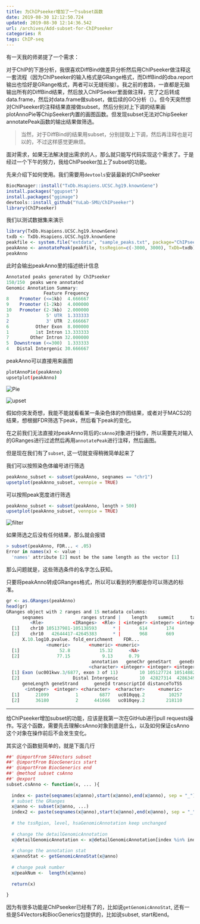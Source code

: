 ```yaml
---
title: 为ChIPseeker增加了一个subset函数
date: 2019-08-30 12:12:50.724
updated: 2019-08-30 12:14:36.542
url: /archives/Add-subset-for-ChIPseeker
categories: R
tags: ChIP-seq
---
```


有一天我的师弟提了一个需求：

对于ChIP的下游分析，我很喜欢DiffBind做差异分析然后用ChIPseeker做注释这一套流程（因为ChIPseeker的输入格式是GRange格式，而DiffBind的dba.report输出也恰好是GRange格式，两者可以无缝衔接）。我之前的套路，一直都是无脑输出所有的DiffBind结果，然后放入ChIPSeeker里面做注释，完了之后转成data.frame，然后对data.frame做subset，做后续的GO分析（）。但今天突然想对ChIPseeker的注释结果直接做subset，然后分别对上下调的结果画plotAnnoPie等ChipSeeker内置的画图函数。但发现subset无法对ChipSeeker annotatePeak函数的输出结果做筛选。

> 当然，对于DiffBind的结果用subset，分别提取上下调，然后再注释也是可以的，不过这样感觉更麻烦。

面对需求，如果无法解决提出需求的人，那么就只能写代码实现这个需求了。于是经过一个下午的努力，我给ChIPseeker加上了subset的功能。

先来介绍下如何使用。我们需要用`devtools`安装最新的ChIPseeker

```r
BiocManager::install("TxDb.Hsapiens.UCSC.hg19.knownGene")
install.packages("ggupset")
install.packages("ggimage")
devtools::install_github("YuLab-SMU/ChIPseeker")
library(ChIPseeker)
```

我们以测试数据集来演示

```r
library(TxDb.Hsapiens.UCSC.hg19.knownGene)
txdb <- TxDb.Hsapiens.UCSC.hg19.knownGene
peakfile <- system.file("extdata", "sample_peaks.txt", package="ChIPseeker")
peakAnno <- annotatePeak(peakfile, tssRegion=c(-3000, 3000), TxDb=txdb)
peakAnno
```

此时会输出peakAnno里的描述统计信息

```r
Annotated peaks generated by ChIPseeker
150/150  peaks were annotated
Genomic Annotation Summary:
              Feature Frequency
8    Promoter (<=1kb)  4.666667
9    Promoter (1-2kb)  4.000000
10   Promoter (2-3kb)  2.000000
3              5' UTR  1.333333
2              3' UTR  2.666667
6          Other Exon  8.000000
1          1st Intron 13.333333
7        Other Intron 32.000000
5  Downstream (<=300)  1.333333
4   Distal Intergenic 30.666667
```

peakAnno可以直接用来画图

```bash
plotAnnoPie(peakAnno)
upsetplot(peakAnno)
```

![Pie](https://halo-1252249331.cos.ap-shanghai.myqcloud.com/upload/2019/8/1567135740633-d32edd83e7ab47a78ce5424cdd884000.png)

![upset](https://halo-1252249331.cos.ap-shanghai.myqcloud.com/upload/2019/8/1567135775415-6ac349ff24894dcab0ee5aa4c38d5973.png)

假如你突发奇想，我能不能就看看某一条染色体的作图结果，或者对于MACS2的结果，想根据FDR筛选下peak，然后看下peak的变化。

在之前我们无法直接对peakAnno背后的`csAnno`对象进行操作，所以需要先对输入的GRanges进行过滤然后再用`annotatePeak`进行注释，然后画图。

但是现在我们有了`subset`, 这一切就变得稍微简单起来了

我们可以按照染色体编号进行筛选

```r
peakAnno_subset <- subset(peakAnno, seqnames == "chr1")
upsetplot(peakAnno_subset, vennpie = TRUE) 
```

可以按照peak宽度进行筛选

```r
peakAnno_subset <- subset(peakAnno, length > 500)
upsetplot(peakAnno_subset, vennpie = TRUE)
```

![filter](https://halo-1252249331.cos.ap-shanghai.myqcloud.com/upload/2019/8/1567138190094-6a8899fc9ed74d669aa0cfba57525a67.png)

如果筛选之后没有任何结果，那么就会报错

```r
> subset(peakAnno, FDR... < .05)
Error in names(x) <- value : 
  'names' attribute [2] must be the same length as the vector [1]
```

那么问题就是，这些筛选条件的名字怎么获知。

只要将peakAnno转成GRanges格式，所以可以看到的列都是你可以筛选的标准。

```r
gr <- as.GRanges(peakAnno)
head(gr)
GRanges object with 2 ranges and 15 metadata columns:
      seqnames              ranges strand |    length    summit      tags
         <Rle>           <IRanges>  <Rle> | <integer> <integer> <integer>
  [1]    chr10 105137981-105138593      * |       614       174         7
  [2]    chr10   42644417-42645383      * |       968       669        27
      X.10.log10.pvalue. fold_enrichment    FDR...
               <numeric>       <numeric> <numeric>
  [1]               52.8           15.32      <NA>
  [2]              77.15            9.13      0.79
                                annotation   geneChr geneStart   geneEnd
                               <character> <integer> <integer> <integer>
  [1] Exon (uc001kwv.3/6877, exon 3 of 11)        10 105127724 105148822
  [2]                    Distal Intergenic        10  42827314  42863493
      geneLength geneStrand      geneId transcriptId distanceToTSS
       <integer>  <integer> <character>  <character>     <numeric>
  [1]      21099          1        6877   uc010qqq.2         10257
  [2]      36180          2      441666   uc010qey.2        218110
```

----

给ChIPseeker增加subset的功能，应该是我第一次在GitHub进行pull requests操作。写这个函数，需要先去理解csAnno对象到底是什么，以及如何保证csAnno这个对象在操作前后不会发生变化。

其实这个函数挺简单的，就是下面几行

```r
##' @importFrom S4Vectors subset
##' @importFrom BiocGenerics start
##' @importFrom BiocGenerics end
##' @method subset csAnno
##' @export
subset.csAnno <- function(x, ... ){
  
  index <- paste(seqnames(x@anno),start(x@anno),end(x@anno), sep = "_")
  # subset the GRanges
  x@anno <- subset(x@anno, ...)
  index2 <- paste(seqnames(x@anno),start(x@anno),end(x@anno), sep = "_")
  
  # the tssRgion, level, hsaGenomicAnnotation keep unchanged
  
  # change the detailGenomicAnnotation
  x@detailGenomicAnnotation <- x@detailGenomicAnnotation[index %in% index2,]
  
  # change the annotation stat 
  x@annoStat <- getGenomicAnnoStat(x@anno)
  
  # change peak number
  x@peakNum <-  length(x@anno)
  
  return(x)
  
}
```

因为有很多功能是ChIPseeker已经有了的，比如说`getGenomicAnnoStat`, 还有一些是S4Vectors和BiocGenerics包提供的，比如说subset,  start和end。 